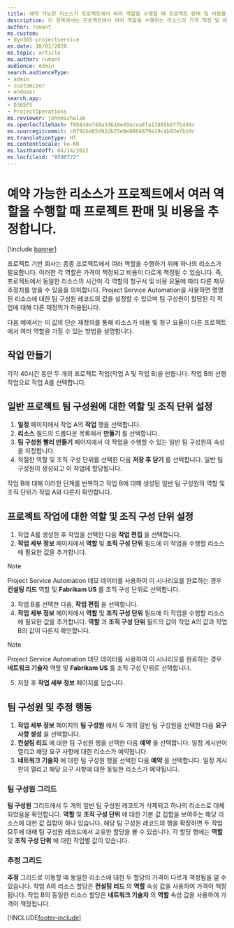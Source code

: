 ```yaml
---
title: 예약 가능한 리소스가 프로젝트에서 여러 역할을 수행할 때 프로젝트 판매 및 비용을 추정합니다.
description: 이 항목에서는 프로젝트에서 여러 역할을 수행하는 리소스의 가격 책정 및 비용을 지원하기 위해 가격 책정 차원을 사용하는 방법에 대한 정보를 제공합니다.
author: rumant
ms.custom:
- dyn365-projectservice
ms.date: 10/01/2020
ms.topic: article
ms.author: rumant
audience: Admin
search.audienceType:
- admin
- customizer
- enduser
search.app:
- D365PS
- ProjectOperations
ms.reviewer: johnmichalak
ms.openlocfilehash: f8b84de740a3d610e49acea8fa13885b977b440c
ms.sourcegitcommit: c0792bd65d92db25e0e8864879a19c4b93efb10c
ms.translationtype: HT
ms.contentlocale: ko-KR
ms.lasthandoff: 04/14/2022
ms.locfileid: "8590722"
---
```

# <a name="estimate-project-sales-and-costs-when-a-bookable-resource-fills-multiple-roles-for-a-project"></a>예약 가능한 리소스가 프로젝트에서 여러 역할을 수행할 때 프로젝트 판매 및 비용을 추정합니다. 

[!include [banner](../includes/psa-now-project-operations.md)]

프로젝트 기반 회사는 종종 프로젝트에서 여러 역할을 수행하기 위해 하나의 리소스가 필요합니다. 이러한 각 역할은 가격이 책정되고 비용이 다르게 책정될 수 있습니다. 즉, 프로젝트에서 동일한 리소스의 시간이 각 역할의 청구서 및 비용 요율에 따라 다른 재무 추정치를 얻을 수 있음을 의미합니다. Project Service Automation을 사용하면 명명된 리소스에 대한 팀 구성원 레코드의 값을 설정할 수 있으며 팀 구성원이 할당된 각 작업에 대해 다른 재정의가 허용됩니다.

다음 예에서는 이 값의 단순 재정의를 통해 리소스가 비용 및 청구 요율이 다른 프로젝트에서 여러 역할을 가질 수 있는 방법을 설명합니다.

## <a name="create-tasks"></a>작업 만들기
각각 40시간 동안 두 개의 프로젝트 작업(작업 A 및 작업 B)을 만듭니다. 작업 B의 선행 작업으로 작업 A를 선택합니다.

## <a name="set-up-role-and-organization-unit-for-a-generic-project-team-member"></a>일반 프로젝트 팀 구성원에 대한 역할 및 조직 단위 설정

1. **일정** 페이지에서 작업 A의 **작업** 행을 선택합니다. 
2. **리소스** 필드의 드롭다운 목록에서 **만들기** 를 선택합니다.
3. **팀 구성원 빨리 만들기** 페이지에서 이 작업을 수행할 수 있는 일반 팀 구성원의 속성을 지정합니다.
4. 적절한 역할 및 조직 구성 단위를 선택한 다음 **저장 후 닫기** 를 선택합니다. 일반 팀 구성원이 생성되고 이 작업에 할당됩니다. 

작업 B에 대해 이러한 단계를 반복하고 작업 B에 대해 생성된 일반 팀 구성원의 역할 및 조직 단위가 작업 A와 다른지 확인합니다. 

## <a name="set-up-role-and-organization-unit-for-a-project-task"></a>프로젝트 작업에 대한 역할 및 조직 구성 단위 설정

1. 작업 A를 생성한 후 작업을 선택한 다음 **작업 편집** 을 선택합니다.
2. **작업 세부 정보** 페이지에서 **역할** 및 **조직 구성 단위** 필드에 이 작업을 수행할 리소스에 필요한 값을 추가합니다. 

  > [!NOTE]
  > Project Service Automation 데모 데이터를 사용하여 이 시나리오를 완료하는 경우 **컨설팅 리드** 역할 및 **Fabrikam US** 를 조직 구성 단위로 선택합니다.

3. 작업 B를 선택한 다음, **작업 편집** 을 선택합니다.
4. **작업 세부 정보** 페이지에서 **역할** 및 **조직 구성 단위** 필드에 이 작업을 수행할 리소스에 필요한 값을 추가합니다. **역할** 과 **조직 구성 단위** 필드의 값이 작업 A의 값과 작업 B의 값이 다른지 확인합니다. 

  > [!NOTE]
  > Project Service Automation 데모 데이터를 사용하여 이 시나리오를 완료하는 경우 **네트워크 기술자** 역할 및 **Fabrikam US** 를 조직 구성 단위로 선택합니다.

5. 저장 후 **작업 세부 정보** 페이지를 닫습니다. 

## <a name="team-member-and-estimates-behavior"></a>팀 구성원 및 추정 행동 

1. **작업 세부 정보** 페이지의 **팀 구성원** 에서 두 개의 일반 팀 구성원을 선택한 다음 **요구 사항 생성** 을 선택합니다. 
2. **컨설팅 리드** 에 대한 팀 구성원 행을 선택한 다음 **예약** 을 선택합니다. 일정 게시판이 열리고 해당 요구 사항에 대한 리소스가 예약됩니다.
3. **네트워크 기술자** 에 대한 팀 구성원 행을 선택한 다음 **예약** 을 선택합니다. 일정 게시판이 열리고 해당 요구 사항에 대한 동일한 리소스가 예약됩니다.

### <a name="team-member-grid"></a>팀 구성원 그리드 
**팀 구성원** 그리드에서 두 개의 일반 팀 구성원 레코드가 삭제되고 하나의 리소스로 대체되었음을 확인합니다. **역할** 및 **조직 구성 단위** 에 대한 기본 값 집합을 보여주는 해당 리소스에 대한 값 집합이 하나 있습니다.
해당 팀 구성원 레코드의 행을 확장하면 두 작업 모두에 대해 팀 구성원 레코드에서 고유한 할당을 볼 수 있습니다. 각 할당 행에는 **역할** 및 **조직 구성 단위** 에 대한 작업별 값이 있습니다. 

### <a name="estimates-grid"></a>추정 그리드 
**추정** 그리드로 이동할 때 동일한 리소스에 대한 두 할당의 가격이 다르게 책정됨을 알 수 있습니다.
작업 A의 리소스 할당은 **컨설팅 리드** 의 **역할** 속성 값을 사용하여 가격이 책정됩니다. 작업 B의 동일한 리소스 할당은 **네트워크 기술자** 의 **역할** 속성 값을 사용하여 가격이 책정됩니다.



[!INCLUDE[footer-include](../includes/footer-banner.md)]

